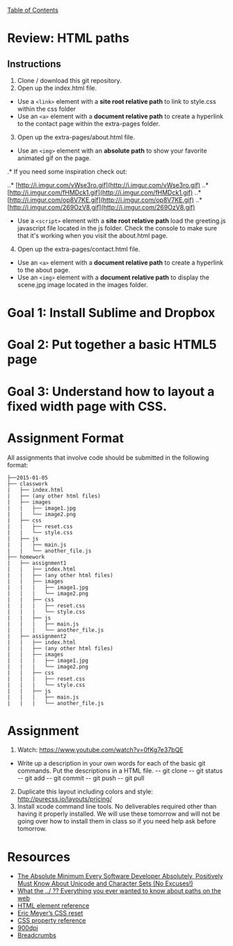 [Table of Contents](/README.md)

# Review: HTML paths

## Instructions
1. Clone / download this git repository.
2. Open up the index.html file.

- Use a `<link>` element with a **site root relative path** to link to style.css within the css folder
- Use an `<a>` element with a **document relative path** to create a hyperlink to the contact page within the extra-pages folder.

3. Open up the extra-pages/about.html file.

- Use an `<img>` element with an **absolute path** to show your favorite animated gif on the page.

.* If you need some inspiration check out:

..* [http://i.imgur.com/vWse3ro.gif](http://i.imgur.com/vWse3ro.gif)
..* [http://i.imgur.com/fHMDck1.gif](http://i.imgur.com/fHMDck1.gif)
..* [http://i.imgur.com/op8V7KE.gif](http://i.imgur.com/op8V7KE.gif)
..* [http://i.imgur.com/269OzV8.gif](http://i.imgur.com/269OzV8.gif)

- Use a `<script>` element with a **site root relative path** load the greeting.js javascript file located in the js folder. Check the console to make sure that it's working when you visit the about.html page.

4. Open up the extra-pages/contact.html file.

- Use an `<a>` element with a **document relative path** to create a hyperlink to the about page.
- Use an `<img>` element with a **document relative path** to display the scene.jpg image located in the images folder.

# Goal 1: Install Sublime and Dropbox

# Goal 2: Put together a basic HTML5 page

# Goal 3: Understand how to layout a fixed width page with CSS.

# Assignment Format
All assignments that involve code should be submitted in the following format:
```
├──2015-01-05
├── classwork
|   ├── index.html
|   ├── (any other html files)
|	├── images
|   |	├── image1.jpg
|   |	└── image2.png
|	├── css
|   |	├── reset.css
|   |	└── style.css
|	├── js
|   |	├── main.js
|   |	└── another_file.js
├── homework
|	├── assignment1
|	|	├── index.html
|	|	├── (any other html files)
|	|	├── images
|	|	|   ├── image1.jpg
|	|	|   └── image2.png
|	|	├── css
|	|	|   ├── reset.css
|	|	|   └── style.css
|	|	├── js
|	|	|   ├── main.js
|	|	|   └── another_file.js
|	├── assignment2
|	|	├── index.html
|	|	├── (any other html files)
|	|	├── images
|	|	|   ├── image1.jpg
|	|	|   └── image2.png
|	|	├── css
|	|	|   ├── reset.css
|	|	|   └── style.css
|	|	├── js
|	|	|   ├── main.js
|	|	|   └── another_file.js

```

# Assignment
1. Watch: https://www.youtube.com/watch?v=0fKg7e37bQE
- Write up a description in your own words for each of the basic git commands. Put the descriptions in a HTML file.
-- git clone
-- git status
-- git add
-- git commit
-- git push
-- git pull
2. Duplicate this layout including colors and style: http://purecss.io/layouts/pricing/
3. Install xcode command line tools. No deliverables required other than having it properly installed. We will use these tomorrow and will not be going over how to install them in class so if you need help ask before tomorrow.

# Resources
* [The Absolute Minimum Every Software Developer Absolutely, Positively Must Know About Unicode and Character Sets (No Excuses!)](http://www.joelonsoftware.com/articles/Unicode.html)
* [What the ../ ?? Everything you ever wanted to know about paths on the web](http://900dpi.com/blog/Learn-HTML/What-the-Everything-you-ever-wanted-to-know-about-paths-on-the-web)
* [HTML element reference](https://developer.mozilla.org/en-US/docs/Web/HTML/Element)
* [Eric Meyer’s CSS reset](http://www.cssreset.com/scripts/eric-meyer-reset-css/)
* [CSS property reference](https://developer.mozilla.org/en-US/docs/Web/CSS/Reference)
* [900dpi](http://900dpi.com)
* [Breadcrumbs](http://tiy.breadcrumbsqa.com)